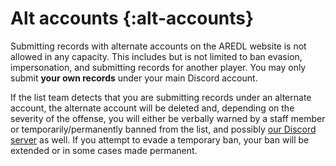 # Alt accounts {:alt-accounts}

Submitting records with alternate accounts on the AREDL website is not allowed in any capacity. This includes but is not limited to ban evasion, impersonation, and submitting records for another player. You may only submit **your own records** under your main Discord account. 

If the list team detects that you are submitting records under an alternate account, the alternate account will be deleted and, depending on the severity of the offense, you will either be verbally warned by a staff member or temporarily/permanently banned from the list, and possibly [our Discord server](https://discord.gg/aredl) as well. If you attempt to evade a temporary ban, your ban will be extended or in some cases made permanent.
